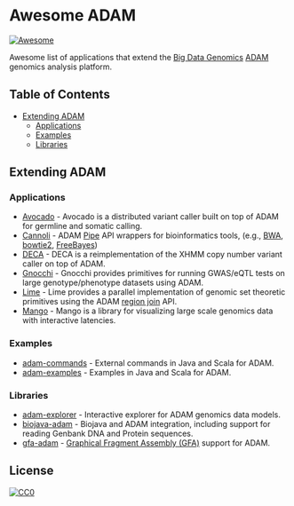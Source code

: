 # Awesome ADAM

[![Awesome](https://awesome.re/badge.svg)](https://awesome.re)

Awesome list of applications that extend the [Big Data Genomics](https://github.com/bigdatagenomics)
[ADAM](https://github.com/bigdatagenomics/adam) genomics analysis platform.


## Table of Contents

- [Extending ADAM](#extending-adam)
  - [Applications](#applications)
  - [Examples](#examples)
  - [Libraries](#libraries)


## Extending ADAM

### Applications

* [Avocado](https://github.com/bigdatagenomics/avocado) - Avocado is a distributed
  variant caller built on top of ADAM for germline and somatic calling.
* [Cannoli](https://github.com/bigdatagenomics/cannoli) - ADAM
  [Pipe](http://adam.readthedocs.io/en/latest/api/pipes/) API wrappers for bioinformatics
  tools, (e.g.,
  [BWA](https://github.com/lh3/bwa),
  [bowtie2](http://bowtie-bio.sourceforge.net/bowtie2/index.shtml),
  [FreeBayes](https://github.com/ekg/freebayes))
* [DECA](https://github.com/bigdatagenomics/deca) - DECA is a reimplementation of the
  XHMM copy number variant caller on top of ADAM.
* [Gnocchi](https://github.com/bigdatagenomics/gnocchi) - Gnocchi provides primitives
  for running GWAS/eQTL tests on large genotype/phenotype datasets using ADAM.
* [Lime](https://github.com/bigdatagenomics/lime) - Lime provides a
  parallel implementation of genomic set theoretic primitives using the ADAM
  [region join](http://adam.readthedocs.io/en/latest/api/joins/) API.
* [Mango](https://github.com/bigdatagenomics/mango) - Mango is a library for
  visualizing large scale genomics data with interactive latencies.

### Examples

* [adam-commands](https://github.com/heuermh/adam-commands) - External commands in
  Java and Scala for ADAM.
* [adam-examples](https://github.com/heuermh/adam-examples) - Examples in Java
  and Scala for ADAM.

### Libraries

* [adam-explorer](https://github.com/heuermh/adam-explorer) - Interactive explorer
  for ADAM genomics data models.
* [biojava-adam](https://github.com/biojava/biojava-adam) - Biojava and ADAM integration,
  including support for reading Genbank DNA and Protein sequences.
* [gfa-adam](https://github.com/heuermh/gfa-adam) - [Graphical Fragment Assembly
  (GFA)](https://github.com/GFA-spec/GFA-spec) support for ADAM.


## License

[![CC0](http://mirrors.creativecommons.org/presskit/buttons/88x31/svg/cc-zero.svg)](https://creativecommons.org/publicdomain/zero/1.0/)
